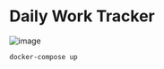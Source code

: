 # Daily Work Tracker

![image](https://user-images.githubusercontent.com/3486950/56367791-6eb3a380-61cc-11e9-88c8-41ede79dece1.png)


```bash
docker-compose up
```
